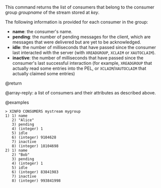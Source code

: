 This command returns the list of consumers that belong to the consumer group _groupname_ of the stream stored at _key_.

The following information is provided for each consumer in the group:

* **name**: the consumer's name.
* **pending**: the number of pending messages for the client, which are messages that were delivered but are yet to be acknowledged.
* **idle**: the number of milliseconds that have passed since the consumer last interacted with the server (with `XREADGROUP`, `XCLAIM` or `XAUTOCLAIM`).
* **inactive**: the number of milliseconds that have passed since the consumer's last successful interaction (for example, `XREADGROUP` that actually read some entries into the PEL, or `XCLAIM`/`XAUTOCLAIM` that actually claimed some entries)

@return

@array-reply: a list of consumers and their attributes as described above.

@examples

```
> XINFO CONSUMERS mystream mygroup
1) 1) name
   2) "Alice"
   3) pending
   4) (integer) 1
   5) idle
   6) (integer) 9104628
   7) inactive
   8) (integer) 18104698
2) 1) name
   2) "Bob"
   3) pending
   4) (integer) 1
   5) idle
   6) (integer) 83841983
   7) inactive
   8) (integer) 993841998
```
